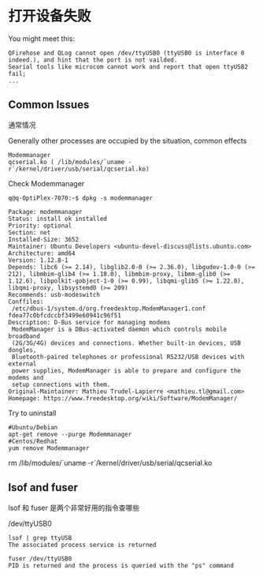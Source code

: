 打开设备失败
======

You might meet this:

	QFirehose and QLog cannot open /dev/ttyUSB0 (ttyUSB0 is interface 0 indeed.), and hint that the port is not vailded.
	Searial tools like microcom cannot work and report that open ttyUSB2 fail;
	...
	
## Common Issues

通常情况

Generally other processes are occupied by the situation, common effects
	
	Modemmanager 
	qcserial.ko ( /lib/modules/`uname -r`/kernel/driver/usb/serial/qcserial.ko)

Check Modemmanager

	q@q-OptiPlex-7070:~$ dpkg -s modemmanager
	
	Package: modemmanager
	Status: install ok installed
	Priority: optional
	Section: net
	Installed-Size: 3652
	Maintainer: Ubuntu Developers <ubuntu-devel-discuss@lists.ubuntu.com>
	Architecture: amd64
	Version: 1.12.8-1
	Depends: libc6 (>= 2.14), libglib2.0-0 (>= 2.36.0), libgudev-1.0-0 (>= 212), libmbim-glib4 (>= 1.18.0), libmbim-proxy, libmm-glib0 (>= 1.12.6), libpolkit-gobject-1-0 (>= 0.99), libqmi-glib5 (>= 1.22.0), libqmi-proxy, libsystemd0 (>= 209)
	Recommends: usb-modeswitch
	Conffiles:
	 /etc/dbus-1/system.d/org.freedesktop.ModemManager1.conf fdea77c0bfcdccbf3499e60941c96f51
	Description: D-Bus service for managing modems
	 ModemManager is a DBus-activated daemon which controls mobile broadband
	 (2G/3G/4G) devices and connections. Whether built-in devices, USB dongles,
	 Bluetooth-paired telephones or professional RS232/USB devices with external
	 power supplies, ModemManager is able to prepare and configure the modems and
	 setup connections with them.
	Original-Maintainer: Mathieu Trudel-Lapierre <mathieu.tl@gmail.com>
	Homepage: https://www.freedesktop.org/wiki/Software/ModemManager/

Try to uninstall
	
	#Ubuntu/Debian
	apt-get remove --purge Modemmanager
	#Centos/Redhat
	yum remove Modemmanager

rm /lib/modules/\`uname -r\`/kernel/driver/usb/serial/qcserial.ko



lsof and fuser 
---------

lsof 和 fuser 是两个非常好用的指令查哪些


 /dev/ttyUSB0

	lsof | grep ttyUSB
	The associated process service is returned

	fuser /dev/ttyUSB0
	PID is returned and the process is queried with the "ps" command


##


